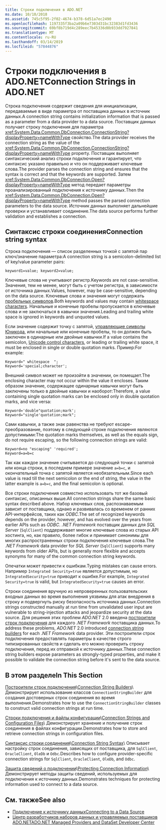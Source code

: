```yaml
---
title: Строки подключения в ADO.NET
ms.date: 10/10/2018
ms.assetid: 745c5f95-2f02-4674-b378-6d51a7ec2490
ms.openlocfilehash: 1197335f3ba2a09b6e7303d31bc32383d1fd3436
ms.sourcegitcommit: 69bf8b719d4c289eec7b45336d0b933dd7927841
ms.translationtype: MT
ms.contentlocale: ru-RU
ms.lasthandoff: 03/14/2019
ms.locfileid: "57844876"
---
```

# <a name="connection-strings-in-adonet"></a><span data-ttu-id="bcb5c-102">Строки подключения в ADO.NET</span><span class="sxs-lookup"><span data-stu-id="bcb5c-102">Connection Strings in ADO.NET</span></span>

<span data-ttu-id="bcb5c-103">Строка подключения содержит сведения для инициализации, передаваемые в виде параметра от поставщика данных в источник данных.</span><span class="sxs-lookup"><span data-stu-id="bcb5c-103">A connection string contains initialization information that is passed as a parameter from a data provider to a data source.</span></span> <span data-ttu-id="bcb5c-104">Поставщик данных получает строку подключения для параметра <xref:System.Data.Common.DbConnection.ConnectionString?displayProperty=nameWithType> свойство.</span><span class="sxs-lookup"><span data-stu-id="bcb5c-104">The data provider receives the connection string as the value of the <xref:System.Data.Common.DbConnection.ConnectionString?displayProperty=nameWithType> property.</span></span> <span data-ttu-id="bcb5c-105">Поставщик выполняет синтаксический анализ строки подключения и гарантирует, что синтаксис указано правильно и что он поддерживает ключевые слова.</span><span class="sxs-lookup"><span data-stu-id="bcb5c-105">The provider parses the connection string and ensures that the syntax is correct and that the keywords are supported.</span></span> <span data-ttu-id="bcb5c-106">Затем <xref:System.Data.Common.DbConnection.Open?displayProperty=nameWithType> метод передает параметры проанализированный подключения к источнику данных.</span><span class="sxs-lookup"><span data-stu-id="bcb5c-106">Then the <xref:System.Data.Common.DbConnection.Open?displayProperty=nameWithType> method passes the parsed connection parameters to the data source.</span></span> <span data-ttu-id="bcb5c-107">Источник данных выполняет дальнейшие проверки и устанавливает соединение.</span><span class="sxs-lookup"><span data-stu-id="bcb5c-107">The data source performs further validation and establishes a connection.</span></span>

## <a name="connection-string-syntax"></a><span data-ttu-id="bcb5c-108">Синтаксис строки соединения</span><span class="sxs-lookup"><span data-stu-id="bcb5c-108">Connection string syntax</span></span>

<span data-ttu-id="bcb5c-109">Строка подключения — список разделенных точкой с запятой пар ключ/значение параметра:</span><span class="sxs-lookup"><span data-stu-id="bcb5c-109">A connection string is a semicolon-delimited list of key/value parameter pairs:</span></span>

    keyword1=value; keyword2=value;

<span data-ttu-id="bcb5c-110">Ключевые слова не учитывают регистр.</span><span class="sxs-lookup"><span data-stu-id="bcb5c-110">Keywords are not case-sensitive.</span></span> <span data-ttu-id="bcb5c-111">Значения, тем не менее, могут быть с учетом регистра, в зависимости от источника данных.</span><span class="sxs-lookup"><span data-stu-id="bcb5c-111">Values, however, may be case-sensitive, depending on the data source.</span></span> <span data-ttu-id="bcb5c-112">Ключевые слова и значения могут содержать [пробельных символов](https://en.wikipedia.org/wiki/Whitespace_character#Unicode).</span><span class="sxs-lookup"><span data-stu-id="bcb5c-112">Both keywords and values may contain [whitespace characters](https://en.wikipedia.org/wiki/Whitespace_character#Unicode).</span></span> <span data-ttu-id="bcb5c-113">Начальные и конечные пробелы пропускается в ключевые слова и не заключаться в кавычки значения.</span><span class="sxs-lookup"><span data-stu-id="bcb5c-113">Leading and trailing white space is ignored in keywords and unquoted values.</span></span>

<span data-ttu-id="bcb5c-114">Если значение содержит точку с запятой, [управляющие символы Юникода](https://en.wikipedia.org/wiki/Unicode_control_characters), или начальные или конечные пробелы, то он должен быть заключен в одинарные или двойные кавычки.</span><span class="sxs-lookup"><span data-stu-id="bcb5c-114">If a value contains the semicolon, [Unicode control characters](https://en.wikipedia.org/wiki/Unicode_control_characters), or leading or trailing white space, it must be enclosed in single or double quotation marks.</span></span> <span data-ttu-id="bcb5c-115">Пример:</span><span class="sxs-lookup"><span data-stu-id="bcb5c-115">For example:</span></span>

    Keyword=" whitespace  ";
    Keyword='special;character';

<span data-ttu-id="bcb5c-116">Внешний символ может не произойти в значении, он помещает.</span><span class="sxs-lookup"><span data-stu-id="bcb5c-116">The enclosing character may not occur within the value it encloses.</span></span> <span data-ttu-id="bcb5c-117">Таким образом значение, содержащее одинарные кавычки могут быть заключены только в двойные кавычки и наоборот:</span><span class="sxs-lookup"><span data-stu-id="bcb5c-117">Therefore, a value containing single quotation marks can be enclosed only in double quotation marks, and vice versa:</span></span>

    Keyword='double"quotation;mark';
    Keyword="single'quotation;mark";

<span data-ttu-id="bcb5c-118">Сами кавычки, а также знак равенства не требуют escape-преобразование, поэтому в следующей строке подключения являются допустимыми:</span><span class="sxs-lookup"><span data-stu-id="bcb5c-118">The quotation marks themselves, as well as the equals sign, do not require escaping, so the following connection strings are valid:</span></span>

    Keyword=no "escaping" 'required';
    Keyword=a=b=c

<span data-ttu-id="bcb5c-119">Так как каждое значение считывается до следующей точки с запятой или конца строки, в последнем примере значение `a=b=c`, и окончательный точка с запятой является необязательным.</span><span class="sxs-lookup"><span data-stu-id="bcb5c-119">Since each value is read till the next semicolon or the end of string, the value in the latter example is `a=b=c`, and the final semicolon is optional.</span></span>

<span data-ttu-id="bcb5c-120">Все строки подключения совместно использовать тот же базовый синтаксис, описанных выше.</span><span class="sxs-lookup"><span data-stu-id="bcb5c-120">All connection strings share the same basic syntax described above.</span></span> <span data-ttu-id="bcb5c-121">Набор ключевых слов, распознаваемым зависит от поставщика, однако и развивалась со временем от ранних API-интерфейсов, таких как *ODBC*.</span><span class="sxs-lookup"><span data-stu-id="bcb5c-121">The set of recognized keywords depends on the provider, however, and has evolved over the years from earlier APIs such as *ODBC*.</span></span> <span data-ttu-id="bcb5c-122">*.NET Framework* поставщик данных для *SQL Server* (`SqlClient`) поддерживает многие ключевые слова из старых API хостинга, но, как правило, более гибок и принимает синонимы для многих распространенных строки подключения ключевые слова.</span><span class="sxs-lookup"><span data-stu-id="bcb5c-122">The *.NET Framework* data provider for *SQL Server* (`SqlClient`) supports many keywords from older APIs, but is generally more flexible and accepts synonyms for many of the common connection string keywords.</span></span>

<span data-ttu-id="bcb5c-123">Опечатки может привести к ошибкам.</span><span class="sxs-lookup"><span data-stu-id="bcb5c-123">Typing mistakes can cause errors.</span></span> <span data-ttu-id="bcb5c-124">Например `Integrated Security=true` является допустимым, но `IntegratedSecurity=true` приводит к ошибке.</span><span class="sxs-lookup"><span data-stu-id="bcb5c-124">For example, `Integrated Security=true` is valid, but `IntegratedSecurity=true` causes an error.</span></span>

<span data-ttu-id="bcb5c-125">Строки соединения вручную из непроверенных пользовательских входных данных во время выполнения уязвимы для атак внедрения в строку и подвергнуть риску безопасность источника данных.</span><span class="sxs-lookup"><span data-stu-id="bcb5c-125">Connection strings constructed manually at run time from unvalidated user input are vulnerable to string-injection attacks and jeopardize security at the data source.</span></span> <span data-ttu-id="bcb5c-126">Для решения этих проблем *ADO.NET* 2.0 введена [построители строк подключения](../../../../docs/framework/data/adonet/connection-string-builders.md) для каждого *.NET Framework* поставщика данных.</span><span class="sxs-lookup"><span data-stu-id="bcb5c-126">To address these problems, *ADO.NET* 2.0 introduced [connection string builders](../../../../docs/framework/data/adonet/connection-string-builders.md) for each *.NET Framework* data provider.</span></span> <span data-ttu-id="bcb5c-127">Эти построители строк подключения предоставлять параметры в качестве строго типизированных свойств и сделать его можно проверить строку подключения, перед их отправкой к источнику данных.</span><span class="sxs-lookup"><span data-stu-id="bcb5c-127">These connection string builders expose parameters as strongly-typed properties, and make it possible to validate the connection string before it's sent to the data source.</span></span>

## <a name="in-this-section"></a><span data-ttu-id="bcb5c-128">В этом разделе</span><span class="sxs-lookup"><span data-stu-id="bcb5c-128">In This Section</span></span>

<span data-ttu-id="bcb5c-129">[Построители строк подключения](../../../../docs/framework/data/adonet/connection-string-builders.md)\\</span><span class="sxs-lookup"><span data-stu-id="bcb5c-129">[Connection String Builders](../../../../docs/framework/data/adonet/connection-string-builders.md)\\</span></span>
<span data-ttu-id="bcb5c-130">Демонстрирует использование классов `ConnectionStringBuilder` для создания достоверных строк соединения во время выполнения.</span><span class="sxs-lookup"><span data-stu-id="bcb5c-130">Demonstrates how to use the `ConnectionStringBuilder` classes to construct valid connection strings at run time.</span></span>

<span data-ttu-id="bcb5c-131">[Строки подключения и файлы конфигурации](../../../../docs/framework/data/adonet/connection-strings-and-configuration-files.md)\\</span><span class="sxs-lookup"><span data-stu-id="bcb5c-131">[Connection Strings and Configuration Files](../../../../docs/framework/data/adonet/connection-strings-and-configuration-files.md)\\</span></span>
<span data-ttu-id="bcb5c-132">Демонстрирует хранение и получение строк соединения в файлах конфигурации.</span><span class="sxs-lookup"><span data-stu-id="bcb5c-132">Demonstrates how to store and retrieve connection strings in configuration files.</span></span>

<span data-ttu-id="bcb5c-133">[Синтаксис строки соединения](../../../../docs/framework/data/adonet/connection-string-syntax.md)\\</span><span class="sxs-lookup"><span data-stu-id="bcb5c-133">[Connection String Syntax](../../../../docs/framework/data/adonet/connection-string-syntax.md)\\</span></span>
<span data-ttu-id="bcb5c-134">Описывает настройку строк соединения, зависящих от поставщика, для `SqlClient`, `OracleClient`, `OleDb` и `Odbc`.</span><span class="sxs-lookup"><span data-stu-id="bcb5c-134">Describes how to configure provider-specific connection strings for `SqlClient`, `OracleClient`, `OleDb`, and `Odbc`.</span></span>

<span data-ttu-id="bcb5c-135">[Защита сведений о подключении](../../../../docs/framework/data/adonet/protecting-connection-information.md)\\</span><span class="sxs-lookup"><span data-stu-id="bcb5c-135">[Protecting Connection Information](../../../../docs/framework/data/adonet/protecting-connection-information.md)\\</span></span>
<span data-ttu-id="bcb5c-136">Демонстрирует методы защиты сведений, используемых для подключения к источнику данных.</span><span class="sxs-lookup"><span data-stu-id="bcb5c-136">Demonstrates techniques for protecting information used to connect to a data source.</span></span>

## <a name="see-also"></a><span data-ttu-id="bcb5c-137">См. также</span><span class="sxs-lookup"><span data-stu-id="bcb5c-137">See also</span></span>

- [<span data-ttu-id="bcb5c-138">Подключение к источнику данных</span><span class="sxs-lookup"><span data-stu-id="bcb5c-138">Connecting to a Data Source</span></span>](/cpp/data/odbc/connecting-to-a-data-source)
- [<span data-ttu-id="bcb5c-139">Центр разработчиков наборов данных и управляемых поставщиков ADO.NET</span><span class="sxs-lookup"><span data-stu-id="bcb5c-139">ADO.NET Managed Providers and DataSet Developer Center</span></span>](https://go.microsoft.com/fwlink/?LinkId=217917)
